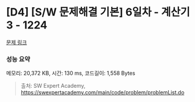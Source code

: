 # [D4] [S/W 문제해결 기본] 6일차 - 계산기3 - 1224 

[문제 링크](https://swexpertacademy.com/main/code/problem/problemDetail.do?contestProbId=AV14tDX6AFgCFAYD) 

### 성능 요약

메모리: 20,372 KB, 시간: 130 ms, 코드길이: 1,558 Bytes



> 출처: SW Expert Academy, https://swexpertacademy.com/main/code/problem/problemList.do